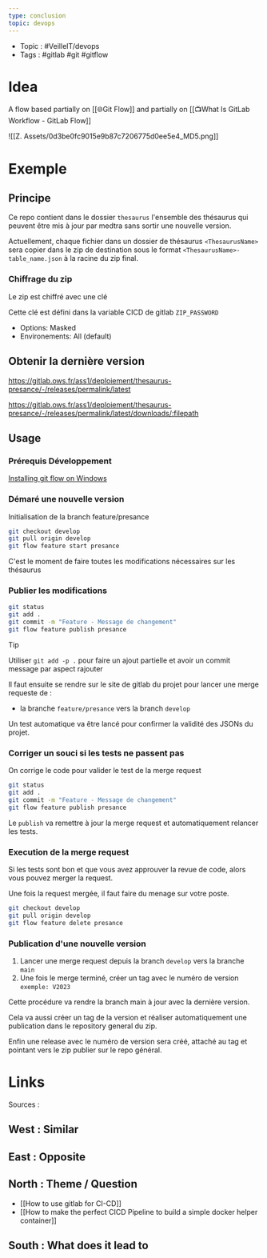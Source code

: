 ```yaml
---
type: conclusion
topic: devops 
---
```


- Topic : #VeilleIT/devops 
- Tags : #gitlab #git #gitflow 

# Idea

A flow based partially on [[🌐Git Flow]]  and partially on [[📺What Is GitLab Workflow - GitLab Flow]]

![[Z. Assets/0d3be0fc9015e9b87c7206775d0ee5e4_MD5.png]]


# Exemple

## Principe

Ce repo contient dans le dossier `thesaurus` l'ensemble des thésaurus qui peuvent être mis à jour par medtra sans sortir une nouvelle version.

Actuellement, chaque fichier dans un dossier de thésaurus `<ThesaurusName>` sera copier dans le zip de destination sous le format `<ThesaurusName>-table_name.json` à la racine du zip final.

### Chiffrage du zip

Le zip est chiffré avec une clé

Cette clé est défini dans la variable CICD de gitlab `ZIP_PASSWORD`

- Options: Masked
- Environements: All (default)

## Obtenir la dernière version

https://gitlab.ows.fr/ass1/deploiement/thesaurus-presance/-/releases/permalink/latest

https://gitlab.ows.fr/ass1/deploiement/thesaurus-presance/-/releases/permalink/latest/downloads/:filepath

## Usage

### Prérequis Développement

[Installing git flow on Windows](https://github.com/petervanderdoes/gitflow-avh/wiki/Installing-on-Windows)

### Démaré une nouvelle version

Initialisation de la branch feature/presance

```Bash
git checkout develop
git pull origin develop
git flow feature start presance
```

C'est le moment de faire toutes les modifications nécessaires sur les thésaurus

### Publier les modifications

```Bash
git status
git add .
git commit -m "Feature - Message de changement"
git flow feature publish presance
```

> [!tip] 
> Utiliser `git add -p .` pour faire un ajout partielle et avoir un commit message par aspect rajouter 

Il faut ensuite se rendre sur le site de gitlab du projet pour lancer une merge requeste de :

- la branche `feature/presance` vers la branch `develop`

Un test automatique va être lancé pour confirmer la validité des JSONs du projet.

### Corriger un souci si les tests ne passent pas

On corrige le code pour valider le test de la merge request

```Bash
git status
git add .
git commit -m "Feature - Message de changement"
git flow feature publish presance
```

Le `publish` va remettre à jour la merge request et automatiquement relancer les tests.

### Execution de la merge request

Si les tests sont bon et que vous avez approuver la revue de code, alors vous pouvez merger la request.

Une fois la request mergée, il faut faire du menage sur votre poste.

```Bash
git checkout develop
git pull origin develop
git flow feature delete presance
```

### Publication d'une nouvelle version

1. Lancer une merge request depuis la branch `develop` vers la branche `main`
2. Une fois le merge terminé, créer un tag avec le numéro de version `exemple: V2023`

Cette procédure va rendre la branch main à jour avec la dernière version.

Cela va aussi créer un tag de la version et réaliser automatiquement une publication dans le repository general du zip.

Enfin une release avec le numéro de version sera créé, attaché au tag et pointant vers le zip publier sur le repo général.



# Links

Sources :

## West : Similar

## East : Opposite

## North : Theme / Question

- [[How to use gitlab for CI-CD]]
- [[How to make the perfect CICD Pipeline to build a simple docker helper container]]

## South : What does it lead to


